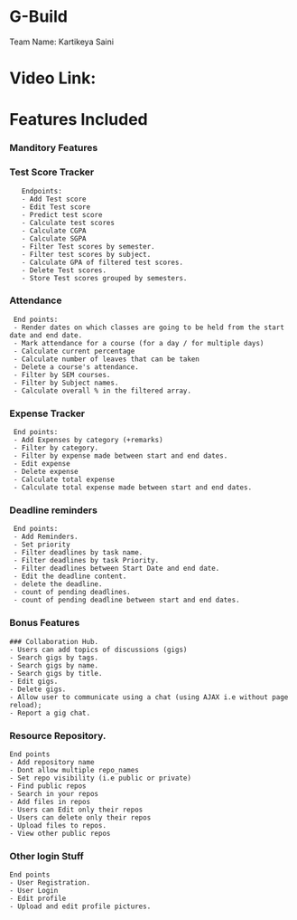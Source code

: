 # G-Build
Team Name: Kartikeya Saini

# Video Link: 

# Features Included 
 ### Manditory Features
   ### Test Score Tracker
       Endpoints: 
       - Add Test score
       - Edit Test score
       - Predict test score
       - Calculate test scores
       - Calculate CGPA
       - Calculate SGPA
       - Filter Test scores by semester.
       - Filter test scores by subject.
       - Calculate GPA of filtered test scores.
       - Delete Test scores.
       - Store Test scores grouped by semesters.
       
   ### Attendance
     End points:
     - Render dates on which classes are going to be held from the start date and end date.
     - Mark attendance for a course (for a day / for multiple days)
     - Calculate current percentage
     - Calculate number of leaves that can be taken
     - Delete a course's attendance.
     - Filter by SEM courses.
     - Filter by Subject names.
     - Calculate overall % in the filtered array.
     
   ### Expense Tracker
     End points:
     - Add Expenses by category (+remarks)
     - Filter by category.
     - Filter by expense made between start and end dates.
     - Edit expense
     - Delete expense
     - Calculate total expense
     - Calculate total expense made between start and end dates.
     
   ### Deadline reminders
     End points:
     - Add Reminders.
     - Set priority
     - Filter deadlines by task name.
     - Filter deadlines by task Priority.
     - Filter deadlines between Start Date and end date.
     - Edit the deadline content.
     - delete the deadline.
     - count of pending deadlines.
     - count of pending deadline between start and end dates.

 ### Bonus Features
    ### Collaboration Hub.
    - Users can add topics of discussions (gigs)
    - Search gigs by tags.
    - Search gigs by name.
    - Search gigs by title.
    - Edit gigs.
    - Delete gigs.
    - Allow user to communicate using a chat (using AJAX i.e without page reload);
    - Report a gig chat.
   
   ### Resource Repository.
    End points
    - Add repository name 
    - Dont allow multiple repo_names
    - Set repo visibility (i.e public or private)
    - Find public repos
    - Search in your repos
    - Add files in repos
    - Users can Edit only their repos
    - Users can delete only their repos
    - Upload files to repos.
    - View other public repos

 ### Other login Stuff
    End points
    - User Registration.
    - User Login
    - Edit profile
    - Upload and edit profile pictures.
    
    

